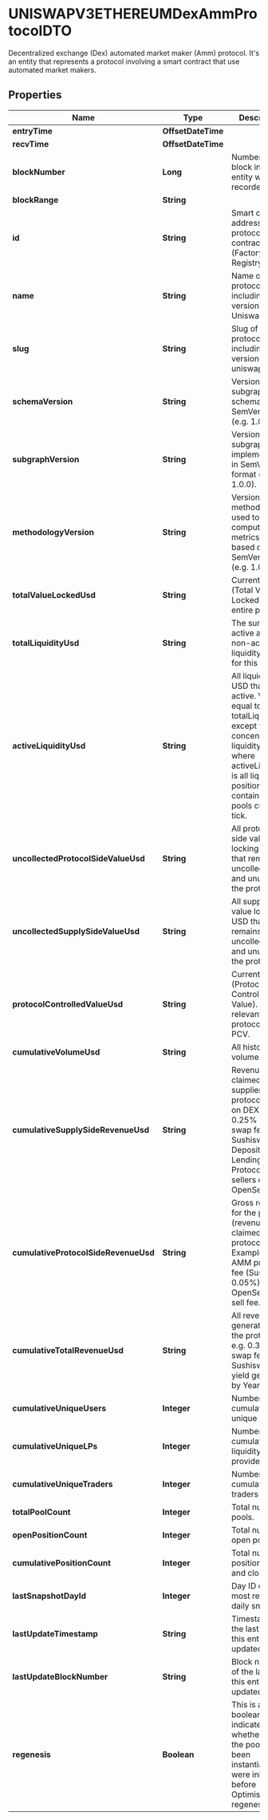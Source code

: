 

# UNISWAPV3ETHEREUMDexAmmProtocolDTO

 Decentralized exchange (Dex) automated market maker (Amm) protocol. It's an entity that represents a protocol involving a smart contract that use automated market makers.

## Properties

| Name | Type | Description | Notes |
|------------ | ------------- | ------------- | -------------|
|**entryTime** | **OffsetDateTime** |  |  [optional] |
|**recvTime** | **OffsetDateTime** |  |  [optional] |
|**blockNumber** | **Long** | Number of block in which entity was recorded. |  [optional] |
|**blockRange** | **String** |  |  [optional] |
|**id** | **String** | Smart contract address of the protocol&#39;s main contract (Factory, Registry, etc). |  [optional] |
|**name** | **String** | Name of the protocol, including version. e.g. Uniswap v3. |  [optional] |
|**slug** | **String** | Slug of protocol, including version. e.g. uniswap-v3. |  [optional] |
|**schemaVersion** | **String** | Version of the subgraph schema, in SemVer format (e.g. 1.0.0). |  [optional] |
|**subgraphVersion** | **String** | Version of the subgraph implementation, in SemVer format (e.g. 1.0.0). |  [optional] |
|**methodologyVersion** | **String** | Version of the methodology used to compute metrics, loosely based on SemVer format (e.g. 1.0.0). |  [optional] |
|**totalValueLockedUsd** | **String** | Current TVL (Total Value Locked) of the entire protocol. |  [optional] |
|**totalLiquidityUsd** | **String** | The sum of all active and non-active liquidity in USD for this pool. |  [optional] |
|**activeLiquidityUsd** | **String** | All liquidity in USD that is active. Will be equal to totalLiquidity except for in concentrated liquidity - where activeLiquidity is all liquidity positions that contain the pools current tick. |  [optional] |
|**uncollectedProtocolSideValueUsd** | **String** | All protocol-side value locking in USD that remains uncollected and unused in the protocol. |  [optional] |
|**uncollectedSupplySideValueUsd** | **String** | All supply-side value locking in USD that remains uncollected and unused in the protocol. |  [optional] |
|**protocolControlledValueUsd** | **String** | Current PCV (Protocol Controlled Value). Only relevant for protocols with PCV. |  [optional] |
|**cumulativeVolumeUsd** | **String** | All historical volume in USD. |  [optional] |
|**cumulativeSupplySideRevenueUsd** | **String** | Revenue claimed by suppliers to the protocol. LPs on DEXs (e.g. 0.25% of the swap fee in Sushiswap). Depositors on Lending Protocols. NFT sellers on OpenSea. |  [optional] |
|**cumulativeProtocolSideRevenueUsd** | **String** | Gross revenue for the protocol (revenue claimed by protocol). Examples: AMM protocol fee (Sushi’s 0.05%). OpenSea 10% sell fee. |  [optional] |
|**cumulativeTotalRevenueUsd** | **String** | All revenue generated by the protocol. e.g. 0.30% of swap fee in Sushiswap, all yield generated by Yearn. |  [optional] |
|**cumulativeUniqueUsers** | **Integer** | Number of cumulative unique users. |  [optional] |
|**cumulativeUniqueLPs** | **Integer** | Number of cumulative liquidity providers. |  [optional] |
|**cumulativeUniqueTraders** | **Integer** | Number of cumulative traders |  [optional] |
|**totalPoolCount** | **Integer** | Total number of pools. |  [optional] |
|**openPositionCount** | **Integer** | Total number of open positions. |  [optional] |
|**cumulativePositionCount** | **Integer** | Total number of positions (open and closed). |  [optional] |
|**lastSnapshotDayId** | **Integer** | Day ID of the most recent daily snapshot. |  [optional] |
|**lastUpdateTimestamp** | **String** | Timestamp of the last time this entity was updated |  [optional] |
|**lastUpdateBlockNumber** | **String** | Block number of the last time this entity was updated. |  [optional] |
|**regenesis** | **Boolean** | This is a boolean to indicate whether or not the pools have been instantiated the were initialized before Optimism regenesis. |  [optional] |



